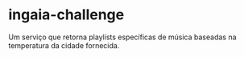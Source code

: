 # ingaia-challenge
Um serviço que retorna playlists específicas de música baseadas na temperatura da cidade fornecida.

